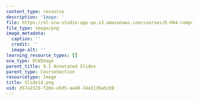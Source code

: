 ```yaml
---
content_type: resource
description: 'Image: '
file: https://ol-ocw-studio-app-qa.s3.amazonaws.com/courses/6-004-computation-structures-spring-2017/d57a2325f20ea5d5aa4814e2136a5cb8_Slide14.png
file_type: image/png
image_metadata:
  caption: ''
  credit: ''
  image-alt: ''
learning_resource_types: []
ocw_type: OCWImage
parent_title: 9.1 Annotated Slides
parent_type: CourseSection
resourcetype: Image
title: Slide14.png
uid: d57a2325-f20e-a5d5-aa48-14e2136a5cb8
---
```

